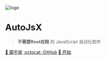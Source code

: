 ![logo](images/logo.png)

# AutoJsX

> **不需要Root权限** 的 JavaScript 自动化软件

[:construction_worker: 脚手架](https://github.com/kkevsekk1/webpack-autojs)
[:octocat: GitHub](https://github.com/ILG2021/AutoX)
[:book: 开始](#综述)